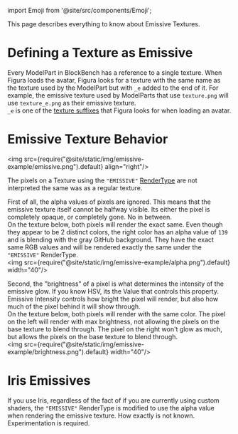 import Emoji from '@site/src/components/Emoji';

This page describes everything to know about Emissive Textures.

# Defining a Texture as Emissive
Every ModelPart in BlockBench has a reference to a single texture. When Figura loads the avatar, Figura looks for a texture with the same name as the texture used by the ModelPart but with <code>_e</code> added to the end of it. For example, the emissive texture used by ModelParts that use <Emoji icon="file/texture"/> <code>texture.png</code> will use <Emoji icon="file/texture"/> <code>texture_e.png</code> as their emissive texture.<br/>
<code>_e</code> is one of the [texture suffixes](BlockBench#texture-suffix) that Figura looks for when loading an avatar.

# Emissive Texture Behavior
<img src={require("@site/static/img/emissive-example/emissive.png").default} align="right"/>

The pixels on a Texture using the <code>"EMISSIVE"</code> [RenderType](null) are not interpreted the same was as a regular texture.<br/>

First of all, the alpha values of pixels are ignored. This means that the emissive texture itself cannot be halfway visible. Its either the pixel is completely opaque, or completely gone. No in between.<br/>
On the texture below, both pixels will render the exact same. Even though they appear to be 2 distinct colors, the right color has an alpha value of <code>139</code> and is blending with the gray GitHub background. They have the exact same RGB values and will be rendered exactly the same under the <code>"EMISSIVE"</code> RenderType.<br/>
<img src={require("@site/static/img/emissive-example/alpha.png").default} width="40"/>

Second, the "brightness" of a pixel is what determines the intensity of the emissive glow. If you know HSV, its the Value that controls this property. Emissive Intensity controls how bright the pixel will render, but also how much of the pixel behind it will show through.<br/>
On the texture below, both pixels will render with the same color. The pixel on the left will render with max brightness, not allowing the pixels on the base texture to blend through. The pixel on the right won't glow as much, but allows the pixels on the base texture to blend through.<br/>
<img src={require("@site/static/img/emissive-example/brightness.png").default} width="40"/>

# Iris Emissives
If you use Iris, regardless of the fact of if you are currently using custom shaders, the <code>"EMISSIVE"</code> RenderType is modified to use the alpha value when rendering the emissive texture. How exactly is not known. Experimentation is required.
